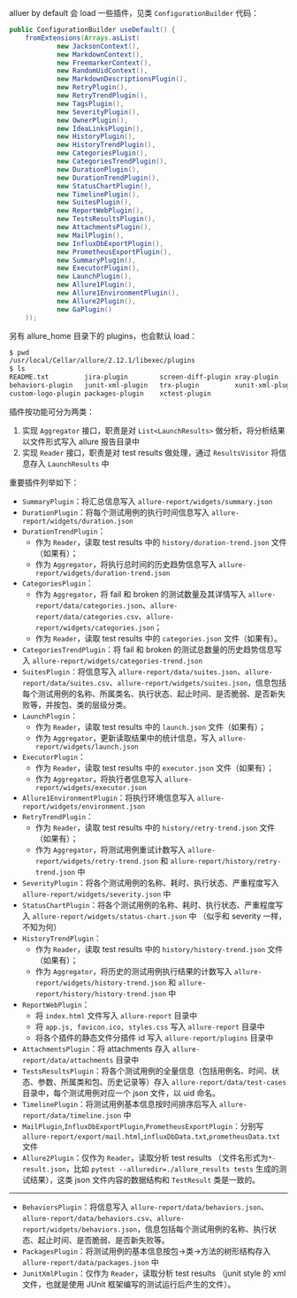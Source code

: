 alluer by default 会 load 一些插件，见类 `ConfigurationBuilder` 代码：
```Java
public ConfigurationBuilder useDefault() {
    fromExtensions(Arrays.asList(
            new JacksonContext(),
            new MarkdownContext(),
            new FreemarkerContext(),
            new RandomUidContext(),
            new MarkdownDescriptionsPlugin(),
            new RetryPlugin(),
            new RetryTrendPlugin(),
            new TagsPlugin(),
            new SeverityPlugin(),
            new OwnerPlugin(),
            new IdeaLinksPlugin(),
            new HistoryPlugin(),
            new HistoryTrendPlugin(),
            new CategoriesPlugin(),
            new CategoriesTrendPlugin(),
            new DurationPlugin(),
            new DurationTrendPlugin(),
            new StatusChartPlugin(),
            new TimelinePlugin(),
            new SuitesPlugin(),
            new ReportWebPlugin(),
            new TestsResultsPlugin(),
            new AttachmentsPlugin(),
            new MailPlugin(),
            new InfluxDbExportPlugin(),
            new PrometheusExportPlugin(),
            new SummaryPlugin(),
            new ExecutorPlugin(),
            new LaunchPlugin(),
            new Allure1Plugin(),
            new Allure1EnvironmentPlugin(),
            new Allure2Plugin(),
            new GaPlugin()
    ));
```
另有 allure_home 目录下的 plugins，也会默认 load：
```bash
$ pwd
/usr/local/Cellar/allure/2.12.1/libexec/plugins
$ ls
README.txt         jira-plugin        screen-diff-plugin xray-plugin
behaviors-plugin   junit-xml-plugin   trx-plugin         xunit-xml-plugin
custom-logo-plugin packages-plugin    xctest-plugin
```
插件按功能可分为两类：
1. 实现 `Aggregator` 接口，职责是对 `List<LaunchResults>` 做分析，将分析结果以文件形式写入 allure 报告目录中
2. 实现 `Reader` 接口，职责是对 test results 做处理，通过 `ResultsVisitor` 将信息存入 `LaunchResults` 中



重要插件列举如下：
* `SummaryPlugin`：将汇总信息写入 `allure-report/widgets/summary.json`
* `DurationPlugin`：将每个测试用例的执行时间信息写入 `allure-report/widgets/duration.json`
* `DurationTrendPlugin`：
  * 作为 `Reader`，读取 test results 中的 `history/duration-trend.json` 文件（如果有）；
  * 作为 `Aggregator`，将执行总时间的历史趋势信息写入 `allure-report/widgets/duration-trend.json`
* `CategoriesPlugin`：
  * 作为 `Aggregator`，将 fail 和 broken 的测试数量及其详情写入 `allure-report/data/categories.json`、`allure-report/data/categories.csv`、`allure-report/widgets/categories.json`；
  * 作为 `Reader`，读取 test results 中的 `categories.json` 文件（如果有）。
* `CategoriesTrendPlugin`：将 fail 和 broken 的测试总数量的历史趋势信息写入 `allure-report/widgets/categories-trend.json`
* `SuitesPlugin`：将信息写入 `allure-report/data/suites.json`、`allure-report/data/suites.csv`、`allure-report/widgets/suites.json`，信息包括每个测试用例的名称、所属类名、执行状态、起止时间、是否脆弱、是否新失败等，并按包、类的层级分类。
* `LaunchPlugin`：
  * 作为 `Reader`，读取 test results 中的 `launch.json` 文件（如果有）；
  * 作为 `Aggregator`，更新读取结果中的统计信息，写入 `allure-report/widgets/launch.json`
* `ExecutorPlugin`：
  * 作为 `Reader`，读取 test results 中的 `executor.json` 文件（如果有）；
  * 作为 `Aggregator`，将执行者信息写入 `allure-report/widgets/executor.json`
* `Allure1EnvironmentPlugin`：将执行环境信息写入 `allure-report/widgets/environment.json`
* `RetryTrendPlugin`：
  * 作为 `Reader`，读取 test results 中的 `history/retry-trend.json` 文件（如果有）；
  * 作为 `Aggregator`，将测试用例重试计数写入 `allure-report/widgets/retry-trend.json` 和 `allure-report/history/retry-trend.json` 中
* `SeverityPlugin`：将各个测试用例的名称、耗时、执行状态、严重程度写入 `allure-report/widgets/severity.json` 中
* `StatusChartPlugin`：将各个测试用例的名称、耗时、执行状态、严重程度写入 `allure-report/widgets/status-chart.json` 中 （似乎和 severity 一样，不知为何）
* `HistoryTrendPlugin`：
  * 作为 `Reader`，读取 test results 中的 `history/history-trend.json` 文件（如果有）；
  * 作为 `Aggregator`，将历史的测试用例执行结果的计数写入 `allure-report/widgets/history-trend.json` 和 `allure-report/history/history-trend.json` 中
* `ReportWebPlugin`：
  * 将 `index.html` 文件写入 `allure-report` 目录中
  * 将 `app.js, favicon.ico, styles.css` 写入 `allure-report` 目录中
  * 将各个插件的静态文件分插件 id 写入 `allure-report/plugins` 目录中
* `AttachmentsPlugin`：将 attachments 存入 `allure-report/data/attachments` 目录中
* `TestsResultsPlugin`：将各个测试用例的全量信息（包括用例名、时间、状态、参数、所属类和包、历史记录等）存入 `allure-report/data/test-cases` 目录中，每个测试用例对应一个 json 文件，以 uid 命名。
* `TimelinePlugin`：将测试用例基本信息按时间排序后写入 `allure-report/data/timeline.json` 中
* `MailPlugin`,`InfluxDbExportPlugin`,`PrometheusExportPlugin`：分别写 `allure-report/export/mail.html`,`influxDbData.txt`,`prometheusData.txt`文件
* `Allure2Plugin`：仅作为 `Reader`，读取分析 test results （文件名形式为`*-result.json`，比如 `pytest --alluredir=./allure_results tests` 生成的测试结果），这类 json 文件内容的数据结构和 `TestResult` 类是一致的。

---

* `BehaviorsPlugin`：将信息写入 `allure-report/data/behaviors.json`、`allure-report/data/behaviors.csv`、`allure-report/widgets/behaviors.json`，信息包括每个测试用例的名称、执行状态、起止时间、是否脆弱、是否新失败等。
* `PackagesPlugin`：将测试用例的基本信息按包->类->方法的树形结构存入 `allure-report/data/packages.json` 中
* `JunitXmlPlugin`：仅作为 `Reader`，读取分析 test results （junit style 的 xml 文件，也就是使用 JUnit 框架编写的测试运行后产生的文件）。